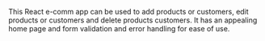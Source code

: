 This React e-comm app can be used to add products or customers, edit products or customers and delete products customers. It has an appealing home page and form validation and error handling for ease of use.